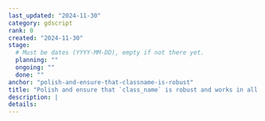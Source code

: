```yaml
---
last_updated: "2024-11-30"
category: gdscript
rank: 0
created: "2024-11-30"
stage:
  # Must be dates (YYYY-MM-DD), empty if not there yet.
  planning: ""
  ongoing: ""
  done: ""
anchor: "polish-and-ensure-that-classname-is-robust"
title: "Polish and ensure that `class_name` is robust and works in all cases"
description: |
details:
---
```

